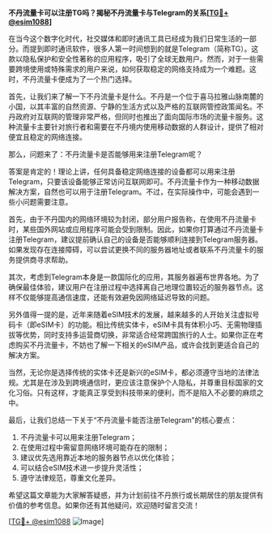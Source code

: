 **不丹流量卡可以注册TG吗？揭秘不丹流量卡与Telegram的关系[[TG💪+ @esim1088](https://t.me/s/esim1088)]**

在当今这个数字化时代，社交媒体和即时通讯工具已经成为我们日常生活的一部分。而提到即时通讯软件，很多人第一时间想到的就是Telegram（简称TG）。这款以隐私保护和安全性著称的应用程序，吸引了全球无数用户。然而，对于一些需要跨境使用或特殊需求的用户来说，如何获取稳定的网络支持成为一个难题。这时，不丹流量卡便成为了一个热门选择。

首先，让我们来了解一下不丹流量卡是什么。不丹是一个位于喜马拉雅山脉南麓的小国，以其丰富的自然资源、宁静的生活方式以及严格的互联网管控政策闻名。不丹政府对互联网的管理非常严格，但同时也推出了面向国际市场的流量卡服务。这种流量卡主要针对旅行者和需要在不丹境内使用移动数据的人群设计，提供了相对便宜且稳定的网络连接。

那么，问题来了：不丹流量卡是否能够用来注册Telegram呢？

答案是肯定的！理论上讲，任何具备稳定网络连接的设备都可以用来注册Telegram，只要该设备能够正常访问互联网即可。不丹流量卡作为一种移动数据解决方案，自然也可以用于注册Telegram。不过，在实际操作中，可能会遇到一些小问题需要注意。

首先，由于不丹国内的网络环境较为封闭，部分用户报告称，在使用不丹流量卡时，某些国外网站或应用程序可能会受到限制。因此，如果你打算通过不丹流量卡注册Telegram，建议提前确认自己的设备是否能够顺利连接到Telegram服务器。如果发现存在连接障碍，可以尝试更换不同的服务器地址或者联系不丹流量卡的服务提供商寻求帮助。

其次，考虑到Telegram本身是一款国际化的应用，其服务器遍布世界各地。为了确保最佳体验，建议用户在注册过程中选择离自己地理位置较近的服务器节点。这样不仅能够提高通信速度，还能有效避免因网络延迟导致的问题。

另外值得一提的是，近年来随着eSIM技术的发展，越来越多的人开始关注虚拟号码卡（即eSIM卡）的功能。相比传统实体卡，eSIM卡具有体积小巧、无需物理插拔等优势，同时支持多运营商切换，非常适合经常跨国旅行的人士。如果你正在考虑购买不丹流量卡，不妨也了解一下相关的eSIM产品，或许会找到更适合自己的解决方案。

当然，无论你是选择传统的实体卡还是新兴的eSIM卡，都必须遵守当地的法律法规。尤其是在涉及到跨境通信时，更应该注意保护个人隐私，并尊重目标国家的文化习俗。只有这样，才能真正享受到科技带来的便利，而不是陷入不必要的麻烦之中。

最后，让我们总结一下关于“不丹流量卡能否注册Telegram”的核心要点：

1. 不丹流量卡可以用来注册Telegram；
2. 在使用过程中需留意网络环境可能存在的限制；
3. 建议优先选用靠近本地的服务器节点以优化体验；
4. 可以结合eSIM技术进一步提升灵活性；
5. 遵守法律规范，尊重文化差异。

希望这篇文章能为大家解答疑惑，并为计划前往不丹旅行或长期居住的朋友提供有价值的参考信息。如果你还有其他疑问，欢迎随时留言交流！

[[TG💪+ @esim1088](https://t.me/s/esim1088) ![Image](https://i.postimg.cc/4NQfJmqS/Snipaste-2025-05-13-00-14-12.png)]